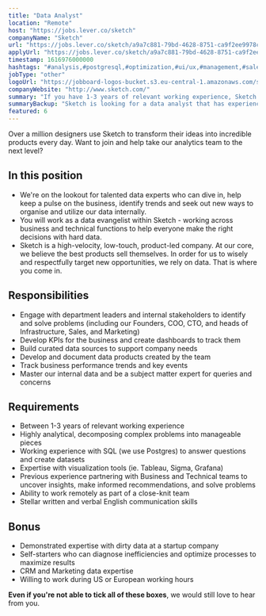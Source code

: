 ```yaml
---
title: "Data Analyst"
location: "Remote"
host: "https://jobs.lever.co/sketch"
companyName: "Sketch"
url: "https://jobs.lever.co/sketch/a9a7c881-79bd-4628-8751-ca9f2ee9978c"
applyUrl: "https://jobs.lever.co/sketch/a9a7c881-79bd-4628-8751-ca9f2ee9978c/apply"
timestamp: 1616976000000
hashtags: "#analysis,#postgresql,#optimization,#ui/ux,#management,#sales,#crm,#marketing,#English"
jobType: "other"
logoUrl: "https://jobboard-logos-bucket.s3.eu-central-1.amazonaws.com/sketch"
companyWebsite: "http://www.sketch.com/"
summary: "If you have 1-3 years of relevant working experience, Sketch is looking for someone with your skillset."
summaryBackup: "Sketch is looking for a data analyst that has experience in: #marketing, #analysis, #ui/ux."
featured: 6
---
```


Over a million designers use Sketch to transform their ideas into incredible products every day. Want to join and help take our analytics team to the next level? 

## In this position

*   We're on the lookout for talented data experts who can dive in, help keep a pulse on the business, identify trends and seek out new ways to organise and utilize our data internally.
*   You will work as a data evangelist within Sketch - working across business and technical functions to help everyone make the right decisions with hard data.
*   Sketch is a high-velocity, low-touch, product-led company. At our core, we believe the best products sell themselves. In order for us to wisely and respectfully target new opportunities, we rely on data. That is where you come in.

## Responsibilities

*   Engage with department leaders and internal stakeholders to identify and solve problems (including our Founders, COO, CTO, and heads of Infrastructure, Sales, and Marketing)
*   Develop KPIs for the business and create dashboards to track them
*   Build curated data sources to support company needs
*   Develop and document data products created by the team
*   Track business performance trends and key events
*   Master our internal data and be a subject matter expert for queries and concerns

## Requirements

*   Between 1-3 years of relevant working experience
*   Highly analytical, decomposing complex problems into manageable pieces
*   Working experience with SQL (we use Postgres) to answer questions and create datasets
*   Expertise with visualization tools (ie. Tableau, Sigma, Grafana)
*   Previous experience partnering with Business and Technical teams to uncover insights, make informed recommendations, and solve problems
*   Ability to work remotely as part of a close-knit team
*   Stellar written and verbal English communication skills

## Bonus

*   Demonstrated expertise with dirty data at a startup company
*   Self-starters who can diagnose inefficiencies and optimize processes to maximize results
*   CRM and Marketing data expertise
*   Willing to work during US or European working hours

**Even if you're not able to tick all of these boxes**, we would still love to hear from you.
